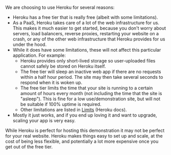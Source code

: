 We are choosing to use Heroku for several reasons:

* Heroku has a free tier that is really free (albeit with some limitations).
* As a PaaS, Heroku takes care of a lot of the web infrastructure for us. This makes it much easier to get started, because you don't worry about servers, load balancers, reverse proxies, restarting your website on a crash, or any of the other web infrastructure that Heroku provides for us under the hood.
* While it does have some limitations, these will not affect this particular application. For example: 
    * Heroku provides only short-lived storage so user-uploaded files cannot safely be stored on Heroku itself.
    * The free tier will sleep an inactive web app if there are no requests within a half hour period. The site may then take several seconds to respond when it is woken up.
    * The free tier limits the time that your site is running to a certain amount of hours every month (not including the time that the site is "asleep"). This is fine for a low use/demonstration site, but will not be suitable if 100% uptime is required.
    * Other limitations are listed in [Limits](https://devcenter.heroku.com/articles/limits) (Heroku docs).
* Mostly it just works, and if you end up loving it and want to upgrade, scaling your app is very easy.

While Heroku is perfect for hosting this demonstration it may not be perfect for your real website. Heroku makes things easy to set up and scale, at the cost of being less flexible, and potentially a lot more expensive once you get out of the free tier.
